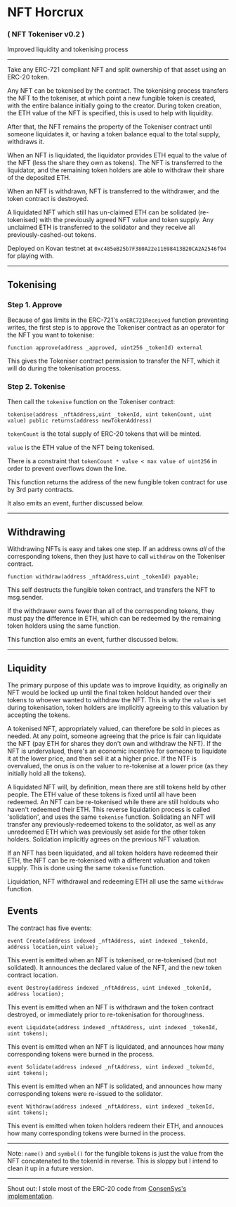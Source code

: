 # NFT Horcrux 
###  ( NFT Tokeniser v0.2 )

Improved liquidity and tokenising process

---

Take any ERC-721 compliant NFT and split ownership of that asset using an ERC-20 token.

Any NFT can be tokenised by the contract. The tokenising process transfers the NFT to the tokeniser, at which point a new fungible token is created, with the entire balance initially going to the creator. During token creation, the ETH value of the NFT is specified, this is used to help with liquidity.

After that, the NFT remains the property of the Tokeniser contract until someone liquidates it, or having a token balance equal to the total supply, withdraws it. 

When an NFT is liquidated, the liquidator provides ETH equal to the value of the NFT (less the share they own as tokens). The NFT is transferred to the liquidator, and the remaining token holders are able to withdraw their share of the deposited ETH.

When an NFT is withdrawn, NFT is transferred to the withdrawer, and the token contract is destroyed.

A liquidated NFT which still has un-claimed ETH can be solidated (re-tokenised) with the previously agreed NFT value and token supply. Any unclaimed ETH is transferred to the solidator and they receive all previously-cashed-out tokens.


Deployed on Kovan testnet at `0xc485eB25b7F380A22e11698413B20CA2A2546f94` for playing with.

--- 

## Tokenising

### Step 1. Approve

Because of gas limits in the ERC-721's `onERC721Received` function preventing writes, the first step is to approve the Tokeniser contract as an operator for the NFT you want to tokenise:

``` 
function approve(address _approved, uint256 _tokenId) external
 ``` 

This gives the Tokeniser contract permission to transfer the NFT, which it will do during the tokenisation process.

### Step 2. Tokenise

Then call the `tokenise` function on the Tokeniser contract:

```
tokenise(address _nftAddress,uint _tokenId, uint tokenCount, uint value) public returns(address newTokenAddress)
```

`tokenCount` is the total supply of ERC-20 tokens that will be minted.

`value` is the ETH value of the NFT being tokenised.

There is a constraint that `tokenCount * value < max value of uint256` in order to prevent overflows down the line. 

This function returns the address of the new fungible token contract for use by 3rd party contracts.

It also emits an event, further discussed below.

---

## Withdrawing

Withdrawing NFTs is easy and takes one step. 
If an address owns *all* of the corresponding tokens, then they just have to call `withdraw` on the Tokeniser contract. 

```
function withdraw(address _nftAddress,uint _tokenId) payable;
```

This self destructs the fungible token contract, and transfers the NFT to msg.sender.

If the withdrawer owns fewer than all of the corresponding tokens, they must pay the difference in ETH, which can be redeemed by the remaining token holders using the same function.

This function also emits an event, further discussed below.


---

## Liquidity

The primary purpose of this update was to improve liquidity, as originally an NFT would be locked up until the final token holdout handed over their tokens to whoever wanted to withdraw the NFT. This is why the `value` is set during tokenisation, token holders are implicitly agreeing to this valuation by accepting the tokens. 

A tokenised NFT, appropriately valued, can therefore be sold in pieces as needed. At any point, someone agreeing that the price is fair can liquidate the NFT (pay ETH for shares they don't own and withdraw the NFT).  If the NFT is undervalued, there's an economic incentive for someone to liquidate it at the lower price, and then sell it at a higher price. If the NTF is overvalued, the onus is on the valuer to re-tokenise at a lower price (as they initially hold all the tokens).

A liquidated NFT will, by definition, mean there are still tokens held by other people. The ETH value of these tokens is fixed until all have been redeemed. An NFT can be re-tokenised while there are still holdouts who haven't redeemed their ETH. This reverse liquidation process is called 'solidation', and uses the same `tokenise` function. Solidating an NFT will transfer any previously-redeemed tokens to the solidator, as well as any unredeemed ETH which was previously set aside for the other token holders. Solidation implicitly agrees on the previous NFT valuation.

If an NFT has been liquidated, and all token holders have redeemed their ETH, the NFT can be re-tokenised with a different valuation and token supply. This is done using the same `tokenise` function.

Liquidation, NFT withdrawal and redeeming ETH all use the same `withdraw` function.

## Events

The contract has five events:

    event Create(address indexed _nftAddress, uint indexed _tokenId, address location,uint value);

This event is emitted when an NFT is tokenised, or re-tokenised (but not solidated). It announces the declared value of the NFT, and the new token contract location.

    event Destroy(address indexed _nftAddress, uint indexed _tokenId, address location);

This event is emitted when an NFT is withdrawn and the token contract destroyed, or immediately prior to re-tokenisation for thoroughness. 

    event Liquidate(address indexed _nftAddress, uint indexed _tokenId, uint tokens);

This event is emitted when an NFT is liquidated, and announces how many corresponding tokens were burned in the process.

    event Solidate(address indexed _nftAddress, uint indexed _tokenId, uint tokens);

This event is emitted when an NFT is solidated, and announces how many corresponding tokens were re-issued to the solidator.

    event Withdraw(address indexed _nftAddress, uint indexed _tokenId, uint tokens);

This event is emitted when token holders redeem their ETH, and annouces how many corresponding tokens were burned in the process.



---
Note: `name()` and `symbol()` for the fungible tokens is just the value from the NFT concatenated to the tokenId in reverse. This is sloppy but I intend to clean it up in a future version.

--- 

Shout out: I stole most of the ERC-20 code from [ConsenSys's implementation](https://github.com/ConsenSys/Tokens/blob/fdf687c69d998266a95f15216b1955a4965a0a6d/contracts/eip20/EIP20.sol).
